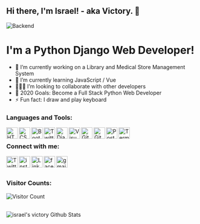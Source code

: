 ## Hi there, I'm Israel! - aka Victory. 👋

<!-- !['Backend'](./demo/backend.gif) -->
<img alt="Backend" src="https://miro.medium.com/max/842/1*Cp0fpBqgGxt3Sb_mWClqww.gif"/>

# I'm a Python Django Web Developer!

<!--
**israelvictory/israelvictory** is a ✨ _special_ ✨ repository because its `README.md` (this file) appears on your GitHub profile.

Here are some ideas to get you started:
-->

- 🔭 I’m currently working on a Library and Medical Store Management System
- 🌱 I’m currently learning JavaScript / Vue
- 👨🏾‍💻 I’m looking to collaborate with other developers
- 🎯 2020 Goals: Become a Full Stack Python Web Developer
- ⚡ Fun fact: I draw and play keyboard

### Languages and Tools:

<img align="left" alt="HTML5" width="30px" src="https://img.icons8.com/color/48/000000/html-5.png"/>

<img align="left" alt="CSS3" width="30px" src="https://img.icons8.com/color/48/000000/css3.png"/>

<img align="left" alt="Bootstrap" width="30px" src="https://img.icons8.com/color/48/000000/bootstrap.png"/>

<img align="left" alt="Twitter" width="30px" src="https://img.icons8.com/color/48/000000/python.png"/>

<img align="left" alt="Django" width="30px" src="https://img.icons8.com/color/48/000000/django.png"/>

<img align="left" alt="Visual Studio Code" width="30px" src="https://img.icons8.com/fluent/48/000000/visual-studio-code-2019.png"/>

<img align="left" alt="Git" width="30px" src="https://img.icons8.com/color/48/000000/git.png"/>

<img align="left" alt="Github" width="30px" src="https://img.icons8.com/color/48/000000/github.png"/>

<img align="left" alt="Postgres" width="30px" src="https://img.icons8.com/color/48/000000/postgreesql.png"/>

<img align="left" alt="Terminal" width="30px" src="https://img.icons8.com/color/26/000000/console.png"/>

<br/>

### Connect with me:

[<img align="left" alt="Twitter" width="30px" src="https://img.icons8.com/color/48/000000/facebook-new.png"/>](https://facebook.com/israel.abraham.vic)

[<img align="left" alt="instagram" width="30px" src="https://img.icons8.com/color/48/000000/instagram-new.png"/>](http://instagram.com/israelvic__)

[<img align="left" alt="LinkedIn" width="30px" src="https://img.icons8.com/color/48/000000/linkedin.png"/>](https://linkedin.com/in/israel-abraham)

[<img align="left" alt="facebook" width="30px" src="https://img.icons8.com/color/48/000000/twitter.png"/>](https://twitter.com/israelvic__)

[<img align="left" alt="gmail" width="30px" src="https://img.icons8.com/color/48/000000/gmail.png"/>](mailto:israelvictory87@gmail.com)

## <br />

### Visitor Counts:

![Visitor Count](https://profile-counter.glitch.me/israelvictory/count.svg)

<br/>

<img align="left" alt="israel's victory Github Stats" src="https://github-readme-stats.vercel.app/api?username=israelvictory&show_icons=true&hide_border=true"/>



